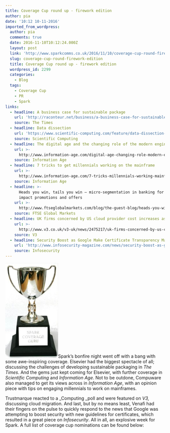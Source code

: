 ```yaml
---
title: Coverage Cup round up - firework edition
author: pia
date: '10:12 10-11-2016'
imported_from_wordpress:
  author: pia
  comments: true
  date: 2016-11-10T10:12:24.000Z
  layout: post
  link: 'http://www.sparkcomms.co.uk/2016/11/10/coverage-cup-round-firework-edition/'
  slug: coverage-cup-round-firework-edition
  title: Coverage Cup round up - firework edition
  wordpress_id: 2299
  categories:
    - Blog
  tags:
    - Coverage Cup
    - PR
    - Spark
links:
  - headline: A business case for sustainable package
    url: 'http://raconteur.net/business/a-business-case-for-sustainable-packaging'
    source: The Times
  - headline: Data dissection
    url: 'https://www.scientific-computing.com/feature/data-dissection-0'
    source: Scientific Computing
  - headline: The digital age and the changing role of the modern engineer
    url: >-
      http://www.information-age.com/digital-age-changing-role-modern-engineer-123462717/
    source: Information Age
  - headline: 7 tricks to get millennials working on the mainframe
    url: >-
      http://www.information-age.com/7-tricks-millennials-working-mainframe-123462997/
    source: Information Age
  - headline: >-
      Heads you win, tails you win – micro-segmentation in banking for high
      impact promotions and offers
    url: >-
      http://www.ftseglobalmarkets.com/blog/the-guest-blog/heads-you-win-tails-you-win-%E2%80%93-micro-segmentation-in-banking-for-high-impact-promotions-and-offers.html
    source: FTSE Global Markets
  - headline: UK firms concerned by US cloud provider cost increases as pound slumps
    url: >-
      http://www.v3.co.uk/v3-uk/news/2475217/uk-firms-concerned-by-us-cloud-provider-cost-increases-as-pound-slumps
    source: V3
  - headline: Security Boost as Google Make Certificate Transparency Mandatory
    url: 'http://www.infosecurity-magazine.com/news/security-boost-as-google-ct/'
    source: Infosecurity
---
```

![Coverage cup](Coverage-cup-167x300.jpg)Spark’s bonfire night went off with a bang with some awe-inspiring coverage. Elsevier had the biggest spectacle of all; discussing the challenges of developing sustainable packaging in _The Times_. And the gems just kept coming for Elsevier, with further coverage in _Scientific Computing_ and _Information Age_. Not to be outdone, Compuware also managed to get its views across in _Information_ _Age_, with an opinion piece with tips on engaging millennials to work on mainframes.

Trustmarque reacted to a _Computing _poll and were featured on _V3,_ discussing cloud migration. And last, but by no means least, Venafi had their fingers on the pulse to quickly respond to the news that Google was attempting to boost security with new guidelines for certificates, which resulted in a great piece on _Infosecurity_. All in all, an explosive week for Spark. A full list of coverage cup nominations can be found below:
